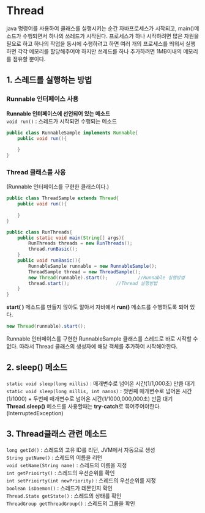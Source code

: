 # Thread
java 명령어를 사용하여 클래스를 실행시키는 순간 자바프로세스가 시작되고, main()메소드가 수행되면서 하나의 쓰레드가 시작된다. 프로세스가 하나 시작하려면 많은 자원을 필요로 하고 하나의 작업을 동시에 수행하려고 하면 여러 개의 프로세스를 띄워서 실행하면 각각 메모리를 할당해주어야 하지만 쓰레드를 하나 추가하려면 1MB이내의 메모리를 점유할 뿐이다.

## 1. 스레드를 실행하는 방법
### Runnable 인터페이스 사용<br>
**Runnable 인터페이스에 선언되어 있는 메소드**<br>
`void run()` : 스레드가 시작되면 수행되는 메소드
```java
public class RunnableSample implements Runnable{
    public void run(){
        
    }
}
```
### Thread 클래스를 사용<br>
(Runnable 인터페이스를 구현한 클래스이다.)
```java
public class ThreadSample extends Thread{
    public void run(){
        
    }
}
```

```java
public class RunThreads{
    public static void main(String[] args){
        RunThreads threads = new RunThreads();
        thread.runBasic();
    }
    public void runBasic(){
        RunnableSample runnable = new RunnableSample();
        ThreadSample thread = new ThreadSample();
        new Thread(runnable).start();           //Runnable 실행방법
        thread.start();                 //Thread 실행방법
    }
}
```
**start( )** 메소드를 만들지 않아도 알아서 자바에서 **run()** 메소드를 수행하도록 되어 있다.
```java
new Thread(runnable).start();
```
Runnable 인터페이스를 구현한 RunnableSample 클래스를 스레드로 바로 시작할 수 없다. 따라서 Thread 클래스의 생성자에 해당 객체를 추가하여 시작해야한다.

## 2. sleep() 메소드
`static void sleep(long millis)` : 매개변수로 넘어온 시간(1/1,000초) 만큼 대기<br>
`static void sleep(long millis, int nanos)` : 첫번째 매개변수로 넘어온 시간(1/1000) + 두번째 매개변수로 넘어온 시간(1/1000,000,000초) 만큼 대기<br>
**Thread.sleep()** 메소드를 사용할때는 **try-catch**로 묶어주어야한다.(InterruptedException)

## 3. Thread클래스 관련 메소드
`long getId()` : 스레드의 고유 ID를 리턴, JVM에서 자동으로 생성<br>
`String getName()` : 스레드의 이름을 리턴<br>
`void setName(String name)` : 스레드의 이름을 지정<br>
`int getPrioirty()` : 스레드의 우선순위를 확인<br>
`int setPrioirty(int newPriority)` : 스레드의 우선순위를 지정<br>
`boolean isDaemon()` : 스레드가 데몬인지 확인<br>
`Thread.State getState()` : 스레드의 상태를 확인<br>
`ThreadGroup getThreadGroup()` : 스레드의 그룹을 확인<br>